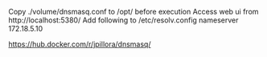 Copy ./volume/dnsmasq.conf to /opt/ before execution
Access web ui from http://localhost:5380/
Add following to /etc/resolv.config
  nameserver 172.18.5.10

https://hub.docker.com/r/jpillora/dnsmasq/